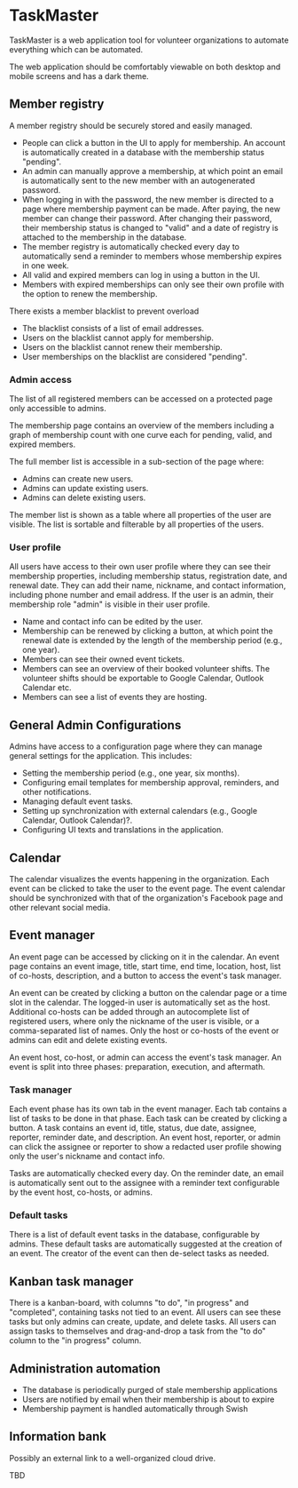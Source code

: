 # TaskMaster

TaskMaster is a web application tool for volunteer organizations to automate everything which can be automated.

The web application should be comfortably viewable on both desktop and mobile screens and has a dark theme.

## Member registry

A member registry should be securely stored and easily managed.

- People can click a button in the UI to apply for membership. An account is automatically created in a database with the membership status "pending".
- An admin can manually approve a membership, at which point an email is automatically sent to the new member with an autogenerated password.
- When logging in with the password, the new member is directed to a page where membership payment can be made. After paying, the new member can change their password. After changing their password, their membership status is changed to "valid" and a date of registry is attached to the membership in the database.
- The member registry is automatically checked every day to automatically send a reminder to members whose membership expires in one week.
- All valid and expired members can log in using a button in the UI.
- Members with expired memberships can only see their own profile with the option to renew the membership.

There exists a member blacklist to prevent overload

- The blacklist consists of a list of email addresses.
- Users on the blacklist cannot apply for membership.
- Users on the blacklist cannot renew their membership.
- User memberships on the blacklist are considered "pending".

### Admin access

The list of all registered members can be accessed on a protected page only accessible to admins.

The membership page contains an overview of the members including a graph of membership count with one curve each for pending, valid, and expired members.

The full member list is accessible in a sub-section of the page where:

- Admins can create new users.
- Admins can update existing users.
- Admins can delete existing users.

The member list is shown as a table where all properties of the user are visible. The list is sortable and filterable by all properties of the users.

### User profile

All users have access to their own user profile where they can see their membership properties, including membership status, registration date, and renewal date. They can add their name, nickname, and contact information, including phone number and email address. If the user is an admin, their membership role "admin" is visible in their user profile.

- Name and contact info can be edited by the user.
- Membership can be renewed by clicking a button, at which point the renewal date is extended by the length of the membership period (e.g., one year).
- Members can see their owned event tickets.
- Members can see an overview of their booked volunteer shifts. The volunteer shifts should be exportable to Google Calendar, Outlook Calendar etc.
- Members can see a list of events they are hosting.

## General Admin Configurations

Admins have access to a configuration page where they can manage general settings for the application. This includes:

- Setting the membership period (e.g., one year, six months).
- Configuring email templates for membership approval, reminders, and other notifications.
- Managing default event tasks.
- Setting up synchronization with external calendars (e.g., Google Calendar, Outlook Calendar)?.
- Configuring UI texts and translations in the application.

## Calendar

The calendar visualizes the events happening in the organization. Each event can be clicked to take the user to the event page. The event calendar should be synchronized with that of the organization's Facebook page and other relevant social media.

## Event manager

An event page can be accessed by clicking on it in the calendar. An event page contains an event image, title, start time, end time, location, host, list of co-hosts, description, and a button to access the event's task manager.

An event can be created by clicking a button on the calendar page or a time slot in the calendar. The logged-in user is automatically set as the host. Additional co-hosts can be added through an autocomplete list of registered users, where only the nickname of the user is visible, or a comma-separated list of names. Only the host or co-hosts of the event or admins can edit and delete existing events.

An event host, co-host, or admin can access the event's task manager.
An event is split into three phases: preparation, execution, and aftermath.

### Task manager

Each event phase has its own tab in the event manager. Each tab contains a list of tasks to be done in that phase. Each task can be created by clicking a button. A task contains an event id, title, status, due date, assignee, reporter, reminder date, and description.
An event host, reporter, or admin can click the assignee or reporter to show a redacted user profile showing only the user's nickname and contact info.

Tasks are automatically checked every day. On the reminder date, an email is automatically sent out to the assignee with a reminder text configurable by the event host, co-hosts, or admins.

### Default tasks

There is a list of default event tasks in the database, configurable by admins. These default tasks are automatically suggested at the creation of an event. The creator of the event can then de-select tasks as needed.

## Kanban task manager

There is a kanban-board, with columns "to do", "in progress" and "completed", containing tasks not tied to an event. All users can see these tasks but only admins can create, update, and delete tasks. All users can assign tasks to themselves and drag-and-drop a task from the "to do" column to the "in progress" column.

## Administration automation

- The database is periodically purged of stale membership applications
- Users are notified by email when their membership is about to expire
- Membership payment is handled automatically through Swish

## Information bank

Possibly an external link to a well-organized cloud drive.

TBD
